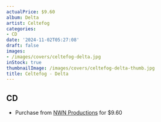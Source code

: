 ```yaml
---
actualPrice: $9.60
album: Delta
artist: Celtefog
categories:
- CD
date: '2024-11-02T05:27:08'
draft: false
images:
- /images/covers/celtefog-delta.jpg
inStock: true
thumbnailImage: /images/covers/celtefog-delta-thumb.jpg
title: Celtefog - Delta
---
```


## CD
* Purchase from [NWN Productions](http://shop.nwnprod.com/index.php?route=product/product&path=93&product_id=43861&sort=pd.name&order=ASC) for $9.60
